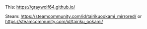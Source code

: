 This: https://graywolf64.github.io/

Steam: https://steamcommunity.com/id/tairikuookami_mirrored/ or https://steamcommunity.com/id/tairiku_ookami/
